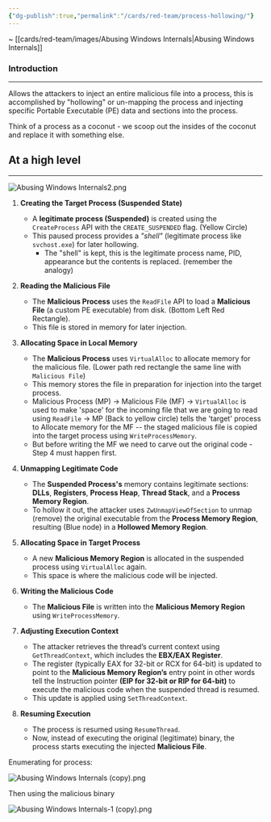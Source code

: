```yaml
---
{"dg-publish":true,"permalink":"/cards/red-team/process-hollowing/"}
---
```


~ [[cards/red-team/images/Abusing Windows Internals\|Abusing Windows Internals]]
### Introduction
---
Allows the attackers to inject an entire malicious file into a process, this is accomplished by "hollowing" or un-mapping the process and injecting specific Portable Executable (PE) data and sections into the process.

Think of a process as a coconut - we scoop out the insides of the coconut and replace it with something else.

## At a high level
---

![Abusing Windows Internals2.png](/img/user/cards/red-team/images/Abusing%20Windows%20Internals2.png)

1. **Creating the Target Process (Suspended State)**

	- A **legitimate process (Suspended)** is created using the `CreateProcess` API with the `CREATE_SUSPENDED` flag. (Yellow Circle)
	- This paused process provides a _"shell"_ (legitimate process like `svchost.exe`) for later hollowing.
		- The "shell" is kept, this is the legitimate process name, PID, appearance but the contents is replaced. (remember the analogy)

2. **Reading the Malicious File**

	- The **Malicious Process** uses the `ReadFile` API to load a **Malicious File** (a custom PE executable) from disk. (Bottom Left Red Rectangle).
	- This file is stored in memory for later injection.

3. **Allocating Space in Local Memory**

	- The **Malicious Process** uses `VirtualAlloc` to allocate memory for the malicious file. (Lower path red rectangle the same line with `Malicious File`)
	- This memory stores the file in preparation for injection into the target process.
	 - Malicious Process (MP) -> Malicious File (MF) -> `VirtualAlloc` is used to make 'space' for the incoming file that we are going to read using `ReadFile` -> MP (Back to yellow circle) tells the 'target' process to Allocate memory for the MF -- the staged malicious file is copied into the target process using `WriteProcessMemory`.
	-  But before writing the MF we need to carve out the original code - Step 4 must happen first.

4. **Unmapping Legitimate Code**

	- The **Suspended Process's** memory contains legitimate sections: **DLLs**, **Registers**, **Process Heap**, **Thread Stack**, and a **Process Memory Region**.
	- To hollow it out, the attacker uses `ZwUnmapViewOfSection` to unmap (remove) the original executable from the **Process Memory Region**, resulting (Blue node) in a **Hollowed Memory Region**.

5. **Allocating Space in Target Process**

	- A new **Malicious Memory Region** is allocated in the suspended process using `VirtualAlloc` again.
	- This space is where the malicious code will be injected.

6. **Writing the Malicious Code**

	- The **Malicious File** is written into the **Malicious Memory Region** using `WriteProcessMemory`.
	    
7. **Adjusting Execution Context**

	- The attacker retrieves the thread’s current context using `GetThreadContext`, which includes the **EBX/EAX Register**.
	- The register (typically EAX for 32-bit or RCX for 64-bit) is updated to point to the **Malicious Memory Region’s** entry point in other words tell the Instruction pointer **(EIP for 32-bit or RIP for 64-bit)** to execute the malicious code when the suspended thread is resumed.
	- This update is applied using `SetThreadContext`.

8. **Resuming Execution**

	- The process is resumed using `ResumeThread`.
	- Now, instead of executing the original (legitimate) binary, the process starts executing the injected **Malicious File**.

Enumerating for process:

![Abusing Windows Internals (copy).png](/img/user/cards/red-team/images/Abusing%20Windows%20Internals%20(copy).png)

Then using the malicious binary

![Abusing Windows Internals-1 (copy).png](/img/user/cards/red-team/images/Abusing%20Windows%20Internals-1%20(copy).png)
